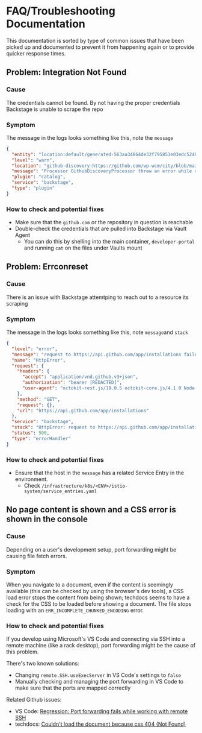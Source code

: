 # FAQ/Troubleshooting Documentation

This documentation is sorted by type of common issues that have been picked up and documented to prevent it from happening again or to provide quicker response times.

## Problem: Integration Not Found

### Cause

The credentials cannot be found. By not having the proper credentials Backstage is unable to scrape the repo

### Symptom

The message in the logs looks something like this, note the `message`

```json
{
  "entity": "location:default/generated-563aa34864de32f795851e03edc5240f5944cfd7",
  "level": "warn",
  "location": "github-discovery:https://github.com/wp-wcm/city/blob/main/catalog-info.yaml",
  "message": "Processor GithubDiscoveryProcessor threw an error while reading github-discovery:https://github.com/wp-wcm/city/blob/main/catalog-info.yaml; caused by HttpError: Integration not found",
  "plugin": "catalog",
  "service": "backstage",
  "type": "plugin"
}
```

### How to check and potential fixes

* Make sure that the `github.com` or the repository in question is reachable
* Double-check the credentials that are pulled into Backstage via Vault Agent
  * You can do this by shelling into the main container, `developer-portal` and running `cat` on the files under Vaults mount

## Problem: Errconreset

### Cause

There is an issue with Backstage attemtping to reach out to a resource its scraping

### Symptom

The message in the logs looks something like this, note `message`and `stack`

```json
{
  "level": "error",
  "message": "request to https://api.github.com/app/installations failed, reason: read ECONNRESET",
  "name": "HttpError",
  "request": {
    "headers": {
      "accept": "application/vnd.github.v3+json",
      "authorization": "bearer [REDACTED]",
      "user-agent": "octokit-rest.js/19.0.5 octokit-core.js/4.1.0 Node.js/16.20.0 (linux; x64)"
    },
    "method": "GET",
    "request": {},
    "url": "https://api.github.com/app/installations"
  },
  "service": "backstage",
  "stack": "HttpError: request to https://api.github.com/app/installations failed, reason: read ECONNRESET\n    at /app/node_modules/@octokit/request/dist-node/index.js:110:11\n    at processTicksAndRejections (node:internal/process/task_queues:96:5)\n    at async hook (/app/node_modules/@octokit/auth-app/dist-node/index.js:319:18)\n    at async Object.next (/app/node_modules/@octokit/plugin-paginate-rest/dist-node/index.js:67:28)\n    at async GithubAppManager.getInstallationData (/app/node_modules/@backstage/integration/dist/index.cjs.js:1262:30)\n    at async /app/node_modules/@backstage/integration/dist/index.cjs.js:1229:45\n    at async Cache.getOrCreateToken (/app/node_modules/@backstage/integration/dist/index.cjs.js:1180:34)\n    at async Promise.all (index 0)\n    at async GithubAppCredentialsMux.getAppToken (/app/node_modules/@backstage/integration/dist/index.cjs.js:1300:21)\n    at async _SingleInstanceGithubCredentialsProvider.getCredentials (/app/node_modules/@backstage/integration/dist/index.cjs.js:1330:17)",
  "status": 500,
  "type": "errorHandler"
}
```

### How to check and potential fixes

* Ensure that the host in the `message` has a related Service Entry in the
  environment.
  * Check `/infrastructure/k8s/<ENV>/istio-system/service_entries.yaml`

## No page content is shown and a CSS error is shown in the console

### Cause

Depending on a user's development setup, port forwarding might be causing file fetch errors.

### Symptom

When you navigate to a document, even if the content is seemingly available (this can be checked by using the browser's dev tools), a CSS load error stops the content from being shown; techdocs seems to have a check for the CSS to be loaded before showing a document. The file stops loading with an `ERR_INCOMPLETE_CHUNKED_ENCODING` error.

### How to check and potential fixes

If you develop using Microsoft's VS Code and connecting via SSH into a remote machine (like a rack desktop), port forwarding might be the cause of this problem.

There's two known solutions:

* Changing `remote.SSH.useExecServer` in VS Code's settings to `false`
* Manually checking and managing the port forwarding in VS Code to make sure that the ports are mapped correctly

Related Github issues:

* VS Code: [Regression: Port forwarding fails while working with remote SSH](https://github.com/microsoft/vscode/issues/192521)
* techdocs: [Couldn't load the document because css 404 (Not Found)](https://github.com/backstage/backstage/issues/10529)

